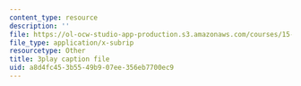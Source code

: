 ```yaml
---
content_type: resource
description: ''
file: https://ol-ocw-studio-app-production.s3.amazonaws.com/courses/15-401-finance-theory-i-fall-2008/a8d4fc453b5549b907ee356eb7700ec9_AtT59jxU9es.srt
file_type: application/x-subrip
resourcetype: Other
title: 3play caption file
uid: a8d4fc45-3b55-49b9-07ee-356eb7700ec9
---
```


